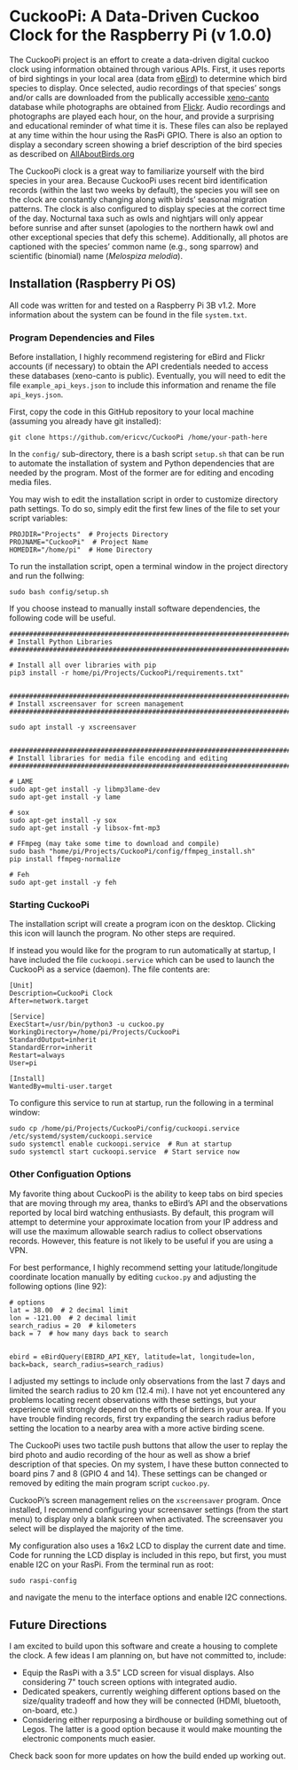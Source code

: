 CuckooPi: A Data-Driven Cuckoo Clock for the Raspberry Pi (v 1.0.0)
================

The CuckooPi project is an effort to create a data-driven digital cuckoo
clock using information obtained through various APIs. First, it uses
reports of bird sightings in your local area (data from
[eBird](https://ebird.org/home)) to determine which bird species to
display. Once selected, audio recordings of that species’ songs and/or
calls are downloaded from the publically accessible
[xeno-canto](https://www.xeno-canto.org/) database while photographs are
obtained from [Flickr](https://www.flickr.com/services/api/). Audio
recordings and photographs are played each hour, on the hour, and
provide a surprising and educational reminder of what time it is. These
files can also be replayed at any time within the hour using the RasPi
GPIO. There is also an option to display a secondary screen showing a
brief description of the bird species as described on
[AllAboutBirds.org](www.allaboutbirds.org)

The CuckooPi clock is a great way to familiarize yourself with the bird
species in your area. Because CuckooPi uses recent bird identification
records (within the last two weeks by default), the species you will see
on the clock are constantly changing along with birds’ seasonal
migration patterns. The clock is also configured to display species at
the correct time of the day. Nocturnal taxa such as owls and nightjars
will only appear before sunrise and after sunset (apologies to the
northern hawk owl and other exceptional species that defy this scheme).
Additionally, all photos are captioned with the species’ common name
(e.g., song sparrow) and scientific (binomial) name (*Melospiza
melodia*).

## Installation (Raspberry Pi OS)

All code was written for and tested on a Raspberry Pi 3B v1.2. More
information about the system can be found in the file `system.txt`.

### Program Dependencies and Files

Before installation, I highly recommend registering for eBird and Flickr
accounts (if necessary) to obtain the API credentials needed to access
these databases (xeno-canto is public). Eventually, you will need to
edit the file `example_api_keys.json` to include this information and
rename the file `api_keys.json`.

First, copy the code in this GitHub repository to your local machine
(assuming you already have git installed):

    git clone https://github.com/ericvc/CuckooPi /home/your-path-here

In the `config/` sub-directory, there is a bash script `setup.sh` that
can be run to automate the installation of system and Python
dependencies that are needed by the program. Most of the former are for
editing and encoding media files.

You may wish to edit the installation script in order to customize
directory path settings. To do so, simply edit the first few lines of
the file to set your script variables:

    PROJDIR="Projects"  # Projects Directory
    PROJNAME="CuckooPi"  # Project Name
    HOMEDIR="/home/pi"  # Home Directory

To run the installation script, open a terminal window in the project
directory and run the follwing:

    sudo bash config/setup.sh

If you choose instead to manually install software dependencies, the
following code will be
useful.

``` 
#################################################################################
# Install Python Libraries
#################################################################################

# Install all over libraries with pip
pip3 install -r home/pi/Projects/CuckooPi/requirements.txt"


#################################################################################
# Install xscreensaver for screen management
#################################################################################

sudo apt install -y xscreensaver


#################################################################################
# Install libraries for media file encoding and editing
#################################################################################

# LAME
sudo apt-get install -y libmp3lame-dev
sudo apt-get install -y lame

# sox
sudo apt-get install -y sox
sudo apt-get install -y libsox-fmt-mp3

# FFmpeg (may take some time to download and compile)
sudo bash "home/pi/Projects/CuckooPi/config/ffmpeg_install.sh"
pip install ffmpeg-normalize

# Feh
sudo apt-get install -y feh

```

### Starting CuckooPi

The installation script will create a program icon on the desktop.
Clicking this icon will launch the program. No other steps are required.

If instead you would like for the program to run automatically at
startup, I have included the file `cuckoopi.service` which can be used
to launch the CuckooPi as a service (daemon). The file contents are:

    [Unit]
    Description=CuckooPi Clock
    After=network.target
    
    [Service]
    ExecStart=/usr/bin/python3 -u cuckoo.py
    WorkingDirectory=/home/pi/Projects/CuckooPi
    StandardOutput=inherit
    StandardError=inherit
    Restart=always
    User=pi
    
    [Install]
    WantedBy=multi-user.target

To configure this service to run at startup, run the following in a
terminal
window:

``` 
sudo cp /home/pi/Projects/CuckooPi/config/cuckoopi.service /etc/systemd/system/cuckoopi.service
sudo systemctl enable cuckoopi.service  # Run at startup 
sudo systemctl start cuckoopi.service  # Start service now 
```

### Other Configuation Options

My favorite thing about CuckooPi is the ability to keep tabs on bird
species that are moving through my area, thanks to eBird’s API and the
observations reported by local bird watching enthusiasts. By default,
this program will attempt to determine your approximate location from
your IP address and will use the maximum allowable search radius to
collect observations records. However, this feature is not likely to be
useful if you are using a VPN.

For best performance, I highly recommend setting your latitude/longitude
coordinate location manually by editing `cuckoo.py` and adjusting the
following options (line 92):

    # options
    lat = 38.00  # 2 decimal limit
    lon = -121.00  # 2 decimal limit
    search_radius = 20  # kilometers
    back = 7  # how many days back to search
    
    
    ebird = eBirdQuery(EBIRD_API_KEY, latitude=lat, longitude=lon, back=back, search_radius=search_radius)

I adjusted my settings to include only observations from the last 7 days
and limited the search radius to 20 km (12.4 mi). I have not yet
encountered any problems locating recent observations with these
settings, but your experience will strongly depend on the efforts of
birders in your area. If you have trouble finding records, first try
expanding the search radius before setting the location to a nearby area
with a more active birding scene.

The CuckooPi uses two tactile push buttons that allow the user to replay
the bird photo and audio recording of the hour as well as show a brief
description of that species. On my system, I have these button connected
to board pins 7 and 8 (GPIO 4 and 14). These settings can be changed or
removed by editing the main program script `cuckoo.py`.

CuckooPi’s screen management relies on the `xscreensaver` program. Once
installed, I recommend configuring your screensaver settings (from the
start menu) to display only a blank screen when activated. The
screensaver you select will be displayed the majority of the time.

My configuration also uses a 16x2 LCD to display the current date and
time. Code for running the LCD display is included in this repo, but
first, you must enable I2C on your RasPi. From the terminal run as root:

    sudo raspi-config

and navigate the menu to the interface options and enable I2C
connections.

## Future Directions

I am excited to build upon this software and create a housing to
complete the clock. A few ideas I am planning on, but have not committed
to, include:

  - Equip the RasPi with a 3.5" LCD screen for visual displays. Also
    considering 7" touch screen options with integrated audio.
  - Dedicated speakers, currently weighing different options based on
    the size/quality tradeoff and how they will be connected (HDMI,
    bluetooth, on-board, etc.)
  - Considering either repurposing a birdhouse or building something out
    of Legos. The latter is a good option because it would make mounting
    the electronic components much easier.

Check back soon for more updates on how the build ended up working out.
